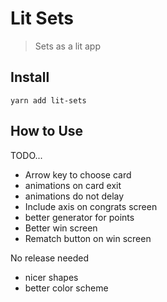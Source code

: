 # Lit Sets

> Sets as a lit app

## Install

`yarn add lit-sets`

## How to Use

TODO...

+ Arrow key to choose card
+ animations on card exit
+ animations do not delay
+ Include axis on congrats screen
+ better generator for points
+ Better win screen
+ Rematch button on win screen

No release needed

+ nicer shapes
+ better color scheme
